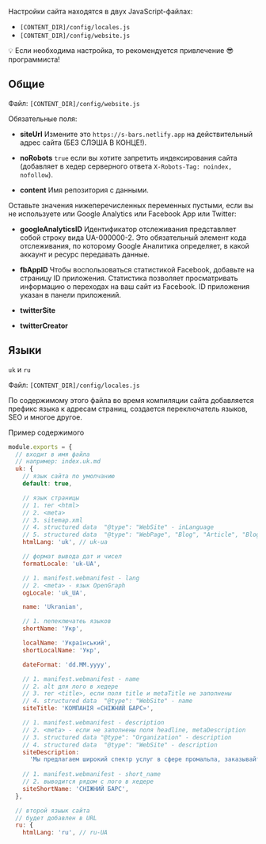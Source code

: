 Настройки сайта находятся в двух JavaScript-файлах:

- `[CONTENT_DIR]/config/locales.js`
- `[CONTENT_DIR]/config/website.js`

:bulb: Если необходима настройка, то рекомендуется привлечение :sunglasses: программиста!

## Общие

Файл: `[CONTENT_DIR]/config/website.js`

Обязательные поля:

- **siteUrl**
Измените это `https://s-bars.netlify.app` на действительный адрес сайта (БЕЗ СЛЭША В КОНЦЕ!).

- **noRobots**
`true` если вы хотите запретить индексирования сайта (добавляет в хедер серверного ответа `X-Robots-Tag: noindex, nofollow`).


- **content**
Имя репозитория с данными.


Оставьте значения нижеперечисленных переменных пустыми, если вы не используете или Google Analytics или Facebook App или Twitter:

- **googleAnalyticsID**
Идентификатор отслеживания представляет собой строку вида UA-000000-2. Это обязательный элемент кода отслеживания, по которому Google Аналитика определяет, в какой аккаунт и ресурс передавать данные.  


- **fbAppID**
Чтобы воспользоваться статистикой Facebook, добавьте на страницу ID приложения. Статистика позволяет просматривать информацию о переходах на ваш сайт из Facebook. ID приложения указан в панели приложений.  


- **twitterSite**
- **twitterCreator**

## Языки

`uk` и `ru`


Файл: `[CONTENT_DIR]/config/locales.js`

По содержимому этого файла во время компиляции сайта добавляется префикс языка к адресам страниц, создается переключатель языков, SEO и многое другое.

Пример содержимого

```js
module.exports = {
  // входит в имя файла
  // например: index.uk.md
  uk: {
    // язык сайта по умолчанию
    default: true,

    // язык страницы
    // 1. тег <html>
    // 2. <meta>
    // 3. sitemap.xml
    // 4. structured data  "@type": "WebSite" - inLanguage
    // 5. structured data  "@type": "WebPage", "Blog", "Article", "BlogPosting" - inLanguage
    htmlLang: 'uk', // uk-ua

    // формат вывода дат и чисел
    formatLocale: 'uk-UA',

    // 1. manifest.webmanifest - lang
    // 2. <meta> - язык OpenGraph
    ogLocale: 'uk_UA',

    name: 'Ukranian',

    // 1. пепеключатеь языков
    shortName: 'Укр',

    localName: 'Український',
    shortLocalName: 'Укр',

    dateFormat: 'dd.MM.yyyy',

    // 1. manifest.webmanifest - name
    // 2. alt для лого в хедере
    // 3. тег <title>, если поля title и metaTitle не заполнены
    // 4. structured data  "@type": "WebSite" - name
    siteTitle: 'КОМПАНІЯ «СНІЖНИЙ БАРС»',

    // 1. manifest.webmanifest - description
    // 2. <meta> - если не заполнены поля headline, metaDescription
    // 3. structured data "@type": "Organization" - description
    // 4. structured data  "@type": "WebSite" - description
    siteDescription:
      'Мы предлагаем широкий спектр услуг в сфере промальпа, заказывайте строительные работы на высоте от компании Снежный Барс.',
    
    // 1. manifest.webmanifest - short_name
    // 2. выводится рядом с лого в хедере
    siteShortName: 'СНІЖНИЙ БАРС',
  },

  // второй языык сайта
  // будет добавлен в URL
  ru: {
    htmlLang: 'ru', // ru-UA
```


